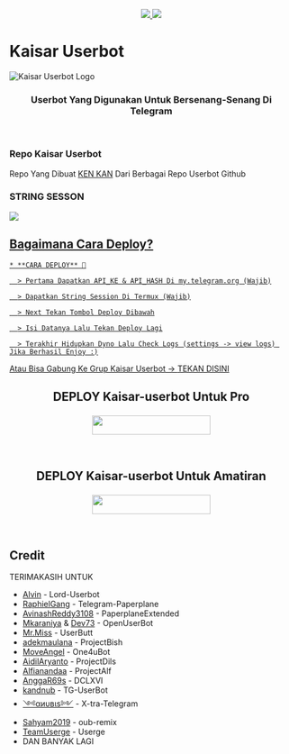 


<p align="center">
  <a href="https://github.com/kenkannih/Kaisar-userbot/fork">
    <img src="https://img.shields.io/github/forks/kenkannih/Kaisar-userbot?label=Fork&style=social">
    
  </a>
  <a href="https://github.com/kenkannih/Kaisar-userbot">
    <img src="https://img.shields.io/github/stars/kenkannih/Kaisar-userbot?style=social">
  </a>
</p>  

# Kaisar Userbot
![Kaisar Userbot Logo](https://telegra.ph/file/609c527f4408a5b755a56.jpg)

<h3 align="center">Userbot Yang Digunakan Untuk Bersenang-Senang Di Telegram</h3>
<p align="center">&nbsp;</p>

### Repo Kaisar Userbot
Repo Yang Dibuat [KEN KAN](https://t.me/kenkanasw) Dari Berbagai Repo Userbot Github 


### STRING SESSON

<a href="https://replit.com/@kenkannih/strings-session#main.py"><img src="https://img.shields.io/badge/STRINGS-SESSION-blue?badge&logo-style=replit"/>

## Bagaimana Cara Deploy?

```
* **CARA DEPLOY** 🔧

  > Pertama Dapatkan API_KE & API_HASH Di my.telegram.org (Wajib)

  > Dapatkan String Session Di Termux (Wajib)

  > Next Tekan Tombol Deploy Dibawah

  > Isi Datanya Lalu Tekan Deploy Lagi

  > Terakhir Hidupkan Dyno Lalu Check Logs (settings -> view logs) Jika Berhasil Enjoy :)
```
Atau Bisa Gabung Ke Grup Kaisar Userbot -> [TEKAN DISINI](https://t.me/musikkugroup)
## <p align="center">DEPLOY Kaisar-userbot Untuk Pro</p>


<p align="center"><a href="https://heroku.com/deploy?template=https://github.com/kenkannih/Kaisar-userbot"> <img src="https://img.shields.io/badge/Deploy%20Ke%20Heroku-magenta?style=flat&logo=heroku" width="210" height="34.45" /></a></p>

<br>
</p>

## <p align="center">DEPLOY Kaisar-userbot Untuk Amatiran</p>


<p align="center"><a href="https://heroku.com/deploy?template=https://github.com/kenkannih/Kaisar-userbot/Kaisar-userbot/amatiran"> <img src="https://img.shields.io/badge/Deploy%20Ke%20Heroku-magenta?style=flat&logo=heroku" width="210" height="34.45" /></a></p>

<br>
</p>

## Credit
TERIMAKASIH UNTUK
* [Alvin](https://github.com/Zora24/Kaisar-userbot) - Lord-Userbot
*   [RaphielGang](https://github.com/RaphielGang) - Telegram-Paperplane
*   [AvinashReddy3108](https://github.com/AvinashReddy3108) - PaperplaneExtended
*   [Mkaraniya](https://github.com/mkaraniya) & [Dev73](https://github.com/Devp73) - OpenUserBot
*   [Mr.Miss](https://github.com/keselekpermen69) - UserButt
*   [adekmaulana](https://github.com/adekmaulana) - ProjectBish
*   [MoveAngel](https://github.com/MoveAngel) - One4uBot
*   [AidilAryanto](https://github.com/aidilaryanto) - ProjectDils 
*   [Alfianandaa](https://github.com/alfianandaa/ProjectAlf) - ProjectAlf
*   [AnggaR69s](https://github.com/GengKapak/DCLXVI) - DCLXVI
*   [kandnub](https://github.com/kandnub) - TG-UserBot
*   [༺αиυвιѕ༻](https://github.com/Dark-Princ3) - X-tra-Telegram
*   [Sahyam2019](https://github.com/sahyam2019/oub-remix) - oub-remix
*   [TeamUserge](https://github.com/UsergeTeam/Userge) - Userge
*   DAN BANYAK LAGI 
